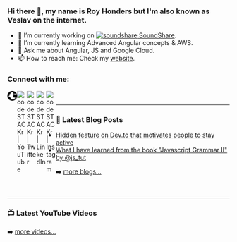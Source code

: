 ### Hi there 👋, my name is Roy Honders but I'm also known as Veslav on the internet. 

- 🔭 I’m currently working on [<img alt="soundshare" width="22px" src="https://soundshare.net/favicon.ico" /> SoundShare](https://soundshare.net/).
- 🌱 I’m currently learning Advanced Angular concepts & AWS.
- 💬 Ask me about Angular, JS and Google Cloud.
- 📫 How to reach me: Check my [website][website].

[website]: https://royhonders.com
[twitter]: https://twitter.com/Roy_Honders
[youtube]: https://youtube.com/channel/UCH4XJf2BZ_52fbf8fOBMF3w
[instagram]: https://instagram.com/royhonders
[linkedin]: https://linkedin.com/in/royhonders

### Connect with me:

[<img align="left" alt="royhonders.com" width="22px" src="https://raw.githubusercontent.com/iconic/open-iconic/master/svg/globe.svg" />][website]
[<img align="left" alt="codeSTACKr | YouTube" width="22px" src="https://cdn.jsdelivr.net/npm/simple-icons@v3/icons/youtube.svg" />][youtube]
[<img align="left" alt="codeSTACKr | Twitter" width="22px" src="https://cdn.jsdelivr.net/npm/simple-icons@v3/icons/twitter.svg" />][twitter]
[<img align="left" alt="codeSTACKr | LinkedIn" width="22px" src="https://cdn.jsdelivr.net/npm/simple-icons@v3/icons/linkedin.svg" />][linkedin]
[<img align="left" alt="codeSTACKr | Instagram" width="22px" src="https://cdn.jsdelivr.net/npm/simple-icons@v3/icons/instagram.svg" />][instagram]  

<br />

---

### 📕 Latest Blog Posts

<!-- BLOG-POST-LIST:START -->
- [Hidden feature on Dev.to that motivates people to stay active](https://dev.to/veslav3/hidden-feature-on-dev-to-that-motivates-people-to-stay-active-8lp)
- [What I have learned from the book "Javascript Grammar II" by @js_tut](https://dev.to/veslav3/what-i-have-learned-from-this-book-43k3)
<!-- BLOG-POST-LIST:END -->

➡️ [more blogs...](https://medium.com/@royhonders)

<br />

---

### 📺 Latest YouTube Videos

<!-- YOUTUBE:START -->
<!-- YOUTUBE:END -->

➡️ [more videos...](https://www.youtube.com/channel/UCH4XJf2BZ_52fbf8fOBMF3w)
